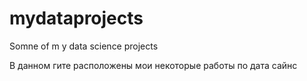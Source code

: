 # mydataprojects
Somne of m y data science projects

В данном гите расположены мои некоторые работы по дата сайнс
